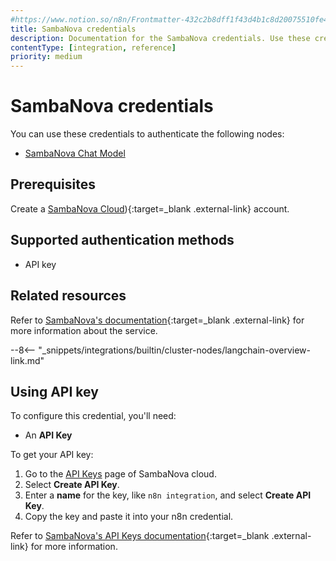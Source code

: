```yaml
---
#https://www.notion.so/n8n/Frontmatter-432c2b8dff1f43d4b1c8d20075510fe4
title: SambaNova credentials
description: Documentation for the SambaNova credentials. Use these credentials to authenticate SambaNova in n8n, a workflow automation platform.
contentType: [integration, reference]
priority: medium
---
```


# SambaNova credentials

You can use these credentials to authenticate the following nodes:

* [SambaNova Chat Model](/integrations/builtin/cluster-nodes/sub-nodes/n8n-nodes-langchain.lmchatsambanova.md)

## Prerequisites

Create a [SambaNova Cloud](http://cloud.sambanova.ai?utm_source=n8n&utm_medium=external&utm_campaign=cloud_signup)){:target=_blank .external-link} account.

## Supported authentication methods

- API key

## Related resources

Refer to [SambaNova's documentation](https://docs.sambanova.ai/cloud/docs/get-started/quickstart){:target=_blank .external-link} for more information about the service.

--8<-- "_snippets/integrations/builtin/cluster-nodes/langchain-overview-link.md"

## Using API key

To configure this credential, you'll need:

- An **API Key**

To get your API key:

1. Go to the [API Keys](https://cloud.sambanova.ai/apis) page of SambaNova cloud.
2. Select **Create API Key**.
3. Enter a **name** for the key, like `n8n integration`, and select **Create API Key**.
4. Copy the key and paste it into your n8n credential.

Refer to [SambaNova's API Keys documentation](https://docs.sambanova.ai/cloud/docs/get-started/quickstart){:target=_blank .external-link} for more information.
